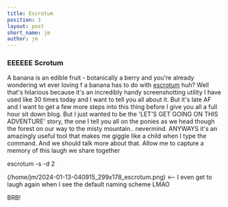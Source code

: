 ```yaml
---
title: Escrotum
position: 1
layout: post
short_name: jm
author: jm
---
```


### EEEEEE Scrotum

A banana is an edible fruit - botanically a berry and you're already wondering wt ever loving f a banana has to do with [escrotum](https://wiki.archlinux.org/title/Screen_capture) huh? Well that's hilarious because it's an incredibly handy screenshotting utility I have used like 30 times today and I want to tell you all about it. But it's late AF and I want to get a few more steps into this thing before I give you all a full hour sit down blog. But I just wanted to be the 'LET'S GET GOING ON THIS ADVENTURE' story, the one I tell you all on the ponies as we head though the forest on our way to the misty mountain.. nevermind. ANYWAYS it's an amazingly useful tool that makes me giggle like a child when I type the command. And we should talk more about that. Allow me to capture a memory of this laugh we share together

escrotum -s -d 2

(/home/jm/2024-01-13-040915_299x178_escrotum.png) <-- I even get to laugh again when I see the default naming scheme LMAO

BRB!
